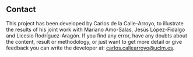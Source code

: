 Contact
-------

This project has been developed by Carlos de la Calle-Arroyo, to
illustrate the results of his joint work with Mariano Amo-Salas, Jesús
López-Fidalgo and Licesio Rodríguez-Aragón. If you find any error, have
any doubts about the content, result or methodology, or just want to get
more detail or give feedback you can write the developer at:
<a href="mailto:carlos.callearroyo@uclm.es" class="email">carlos.callearroyo@uclm.es</a>.
